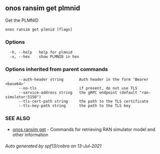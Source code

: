 ## onos ransim get plmnid

Get the PLMNID

```
onos ransim get plmnid [flags]
```

### Options

```
  -h, --help   help for plmnid
  -x, --hex    show PLMNID in hex
```

### Options inherited from parent commands

```
      --auth-header string       Auth header in the form 'Bearer <base64>'
      --no-tls                   if present, do not use TLS
      --service-address string   the gRPC endpoint (default "ran-simulator:5150")
      --tls-cert-path string     the path to the TLS certificate
      --tls-key-path string      the path to the TLS key
```

### SEE ALSO

* [onos ransim get](onos_ransim_get.md)	 - Commands for retrieving RAN simulator model and other information

###### Auto generated by spf13/cobra on 13-Jul-2021
